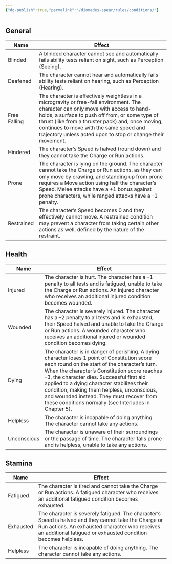 ```yaml
---
{"dg-publish":true,"permalink":"/diomedes-spear/rules/conditions/"}
---
```


## General

| Name         | Effect                                                                                                                                                                                                                                                                                                                                               |
| ------------ | ---------------------------------------------------------------------------------------------------------------------------------------------------------------------------------------------------------------------------------------------------------------------------------------------------------------------------------------------------- |
| Blinded      | A blinded character cannot see and automatically fails ability tests reliant on sight, such as Perception (Seeing).                                                                                                                                                                                                                                  |
| Deafened     | The character cannot hear and automatically fails ability tests reliant on hearing, such as Perception (Hearing).                                                                                                                                                                                                                                    |
| Free Falling | The character is effectively weightless in a microgravity or free-fall environment. The character can only move with access to hand-holds, a surface to push off from, or some type of thrust (like from a thruster pack) and, once moving, continues to move with the same speed and trajectory unless acted upon to stop or change their movement. |
| Hindered     | The character’s Speed is halved (round down) and they cannot take the Charge or Run actions.                                                                                                                                                                                                                                                         |
| Prone        | The character is lying on the ground. The character cannot take the Charge or Run actions, as they can only move by crawling, and standing up from prone requires a Move action using half the character’s Speed. Melee attacks have a +1 bonus against prone characters, while ranged attacks have a –1 penalty.                                    |
| Restrained   | The character’s Speed becomes 0 and they effectively cannot move. A restrained condition may prevent a character from taking certain other actions as well, defined by the nature of the restraint.                                                                                                                                                  |

## Health

| Name        | Effect                                                                                                                                                                                                                                                                                                                                                                                                                                        |
| ----------- | --------------------------------------------------------------------------------------------------------------------------------------------------------------------------------------------------------------------------------------------------------------------------------------------------------------------------------------------------------------------------------------------------------------------------------------------- |
| Injured     | The character is hurt. The character has a –1 penalty to all tests and is fatigued, unable to take the Charge or Run actions. An injured character who receives an additional injured condition becomes wounded.                                                                                                                                                                                                                              |
| Wounded     | The character is severely injured. The character has a –2 penalty to all tests and is exhausted, their Speed halved and unable to take the Charge or Run actions. A wounded character who receives an additional injured or wounded condition becomes dying.                                                                                                                                                                                  |
| Dying       | The character is in danger of perishing. A dying character loses 1 point of Constitution score each round on the start of the character’s turn. When the character’s Constitution score reaches –3, the character dies. Successful first aid applied to a dying character stabilizes their condition, making them helpless, unconscious, and wounded instead. They must recover from these conditions normally (see Interludes in Chapter 5). |
| Helpless    | The character is incapable of doing anything. The character cannot take any actions.                                                                                                                                                                                                                                                                                                                                                          |
| Unconscious | The character is unaware of their surroundings or the passage of time. The character falls prone and is helpless, unable to take any actions.                                                                                                                                                                                                                                                                                                 |

## Stamina

| Name      | Effect                                                                                                                                                                                                                  |
| --------- | ----------------------------------------------------------------------------------------------------------------------------------------------------------------------------------------------------------------------- |
| Fatigued  | The character is tired and cannot take the Charge or Run actions. A fatigued character who receives an additional fatigued condition becomes exhausted.                                                                 |
| Exhausted | The character is severely fatigued. The character’s Speed is halved and they cannot take the Charge or Run actions. An exhausted character who receives an additional fatigued or exhausted condition becomes helpless. |
| Helpless  | The character is incapable of doing anything. The character cannot take any actions.                                                                                                                                    |

